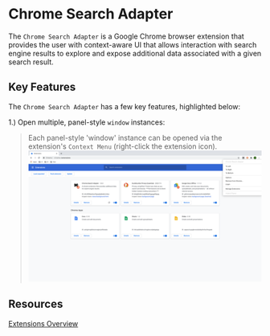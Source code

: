 # Chrome Search Adapter

The `Chrome Search Adapter` is a Google Chrome browser extension that provides the user with context-aware UI that allows interaction with search engine results to explore and expose additional data associated with a given search result.

## Key Features

The `Chrome Search Adapter` has a few key features, highlighted below:

1.) Open multiple, panel-style `window` instances:
> Each panel-style 'window' instance can be opened via the extension's `Context Menu` (right-click the extension icon).
![Extension's context-menu](src/extension/assets/context-menu-ui.png)

## Resources

[Extensions Overview](https://developer.chrome.com/extensions/overview)
